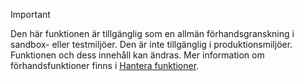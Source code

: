 > [!IMPORTANT]
> Den här funktionen är tillgänglig som en allmän förhandsgranskning i sandbox- eller testmiljöer. Den är inte tillgänglig i produktionsmiljöer. Funktionen och dess innehåll kan ändras. Mer information om förhandsfunktioner finns i [Hantera funktioner](../hr-admin-manage-features.md).